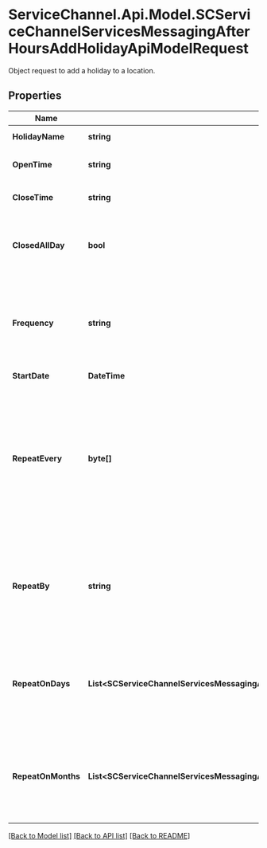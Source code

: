 # ServiceChannel.Api.Model.SCServiceChannelServicesMessagingAfterHoursAddHolidayApiModelRequest
Object request to add a holiday to a location.

## Properties

Name | Type | Description | Notes
------------ | ------------- | ------------- | -------------
**HolidayName** | **string** | Holiday name. | [optional] 
**OpenTime** | **string** | Location opening hours. | [optional] 
**CloseTime** | **string** | Location closing hours. | [optional] 
**ClosedAllDay** | **bool** | Defines whether the location is closed on the specified day. | [optional] [default to false]
**Frequency** | **string** | Defines how often the holiday occurs. Valid values: Singular, Weekly, Monthly, Yearly. | [optional] 
**StartDate** | **DateTime** | Holiday date. | [optional] 
**RepeatEvery** | **byte[]** | Defines intervals for the holiday to repeat. Valid values: a number from 1 to 60. Used in combination with the &#x60;Frequency&#x60; values: Yearly, Monthly, Weekly. | [optional] 
**RepeatBy** | **string** | Defines whether the holiday repeats on days of the month or week. Valid values: DaysOfWeek, DaysOfMonth | [optional] 
**RepeatOnDays** | **List&lt;SCServiceChannelServicesMessagingAfterHoursAddHolidayApiModelRequest.RepeatOnDaysEnum&gt;** | Days when the holiday occurs. Used in combination with the &#x60;Frequency&#x60; value  ‘Weekly’. | [optional] 
**RepeatOnMonths** | **List&lt;SCServiceChannelServicesMessagingAfterHoursAddHolidayApiModelRequest.RepeatOnMonthsEnum&gt;** | Months when the holiday occurs. Used in combination with the &#x60;Frequency&#x60; value  ‘Yearly’. | [optional] 

[[Back to Model list]](../README.md#documentation-for-models) [[Back to API list]](../README.md#documentation-for-api-endpoints) [[Back to README]](../README.md)

